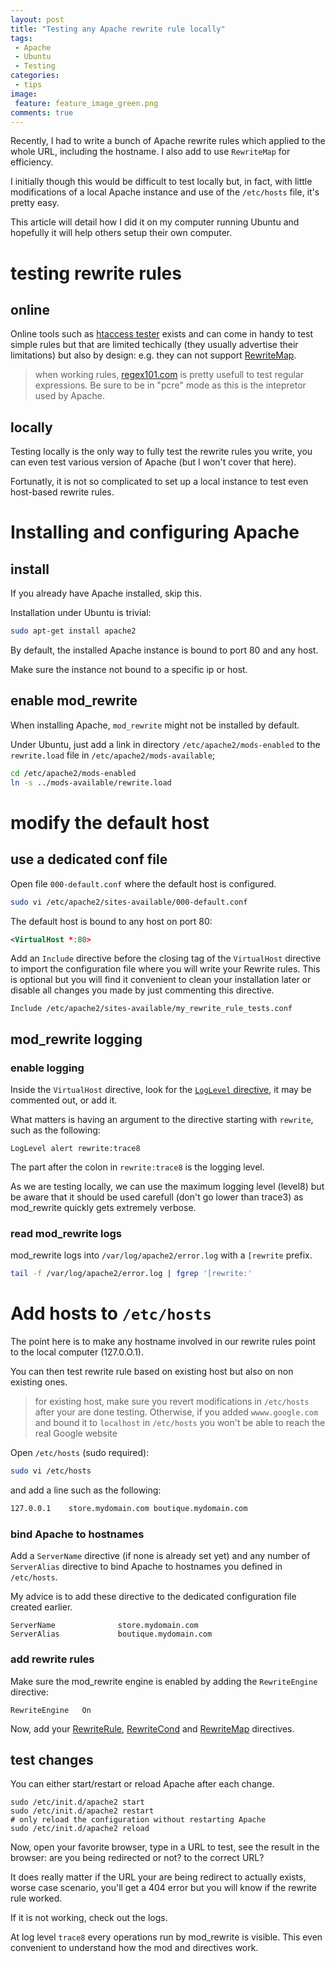 ```yaml
---
layout: post
title: "Testing any Apache rewrite rule locally"
tags:
 - Apache
 - Ubuntu
 - Testing
categories:
 - tips
image:
 feature: feature_image_green.png
comments: true
---
```


Recently, I had to write a bunch of Apache rewrite rules which applied to the whole URL, including the hostname. I also add to use `RewriteMap` for efficiency.

I initially though this would be difficult to test locally but, in fact, with little modifications of a local Apache instance and use of the `/etc/hosts` file, it's pretty easy.

This article will detail how I did it on my computer running Ubuntu and hopefully it will help others setup their own computer.


# testing rewrite rules

## online

Online tools such as [htaccess tester](http://htaccess.madewithlove.be/) exists and can come in handy to test simple rules but that are limited techically (they usually advertise their limitations) but also by design: e.g. they can not support [RewriteMap](http://httpd.apache.org/docs/current/en/mod/mod_rewrite.html#rewritemap).

> when working rules, [regex101.com](http://regex101.com/#pcre) is pretty usefull to test regular expressions. Be sure to be in "pcre" mode as this is the intepretor used by Apache.

## locally

Testing locally is the only way to fully test the rewrite rules you write, you can even test various version of Apache (but I won't cover that here).

Fortunatly, it is not so complicated to set up a local instance to test even host-based rewrite rules.

# Installing and configuring Apache

## install

If you already have Apache installed, skip this.

Installation under Ubuntu is trivial:

```sh
sudo apt-get install apache2
```

By default, the installed Apache instance is bound to port 80 and any host.

Make sure the instance not bound to a specific ip or host.

## enable mod_rewrite

When installing Apache, `mod_rewrite` might not be installed by default.

Under Ubuntu, just add a link in directory `/etc/apache2/mods-enabled` to the `rewrite.load` file in `/etc/apache2/mods-available`;

```sh
cd /etc/apache2/mods-enabled
ln -s ../mods-available/rewrite.load
```

# modify the default host

## use a dedicated conf file 

Open file `000-default.conf` where the default host is configured.

```sh
sudo vi /etc/apache2/sites-available/000-default.conf
```

The default host is bound to any host on port 80:

```xml
<VirtualHost *:80>
```

Add an `Include` directive before the closing tag of the `VirtualHost` directive to import the configuration file where you will write your Rewrite rules.
This is optional but you will find it convenient to clean your installation later or disable all changes you made by just commenting this directive.

```
Include /etc/apache2/sites-available/my_rewrite_rule_tests.conf
```

## mod_rewrite logging

### enable logging

Inside the `VirtualHost` directive, look for the [`LogLevel` directive](http://httpd.apache.org/docs/2.4/en/mod/mod_rewrite.html#logging), it may be commented out, or add it.

What matters is having an argument to the directive starting with `rewrite`, such as the following:

```
LogLevel alert rewrite:trace8
```

The part after the colon in `rewrite:trace8` is the logging level.

As we are testing locally, we can use the maximum logging level (level8) but be aware that it should be used carefull (don't go lower than trace3) as mod_rewrite quickly gets extremely verbose.

### read mod_rewrite logs

mod_rewrite logs into `/var/log/apache2/error.log` with a `[rewrite` prefix.

```sh
tail -f /var/log/apache2/error.log | fgrep '[rewrite:' 
```

# Add hosts to `/etc/hosts`

The point here is to make any hostname involved in our rewrite rules point to the local computer (127.0.O.1).

You can then test rewrite rule based on existing host but also on non existing ones.

>for existing host, make sure you revert modifications in `/etc/hosts` after your are done testing. Otherwise, if you added `wwww.google.com` and bound it to `localhost` in `/etc/hosts` you won't be able to reach the real Google website

Open `/etc/hosts` (sudo required):

```sh
sudo vi /etc/hosts
```

and add a line such as the following:

```sh
127.0.0.1    store.mydomain.com boutique.mydomain.com
```

### bind Apache to hostnames

Add a `ServerName` directive (if none is already set yet) and any number of `ServerAlias` directive to bind Apache to hostnames you defined in `/etc/hosts`.

My advice is to add these directive to the dedicated configuration file created earlier.

```
ServerName              store.mydomain.com
ServerAlias             boutique.mydomain.com
```

### add rewrite rules

Make sure the mod_rewrite engine is enabled by adding the `RewriteEngine` directive:

```
RewriteEngine   On
```

Now, add your [RewriteRule](http://httpd.apache.org/docs/2.4/en/mod/mod_rewrite.html#rewriterule), [RewriteCond](http://httpd.apache.org/docs/2.4/en/mod/mod_rewrite.html#rewritecond) and [RewriteMap](http://httpd.apache.org/docs/current/en/mod/mod_rewrite.html#rewritemap) directives.

## test changes

You can either start/restart or reload Apache after each change.

```
sudo /etc/init.d/apache2 start
sudo /etc/init.d/apache2 restart
# only reload the configuration without restarting Apache
sudo /etc/init.d/apache2 reload
```

Now, open your favorite browser, type in a URL to test, see the result in the browser: are you being redirected or not? to the correct URL?

It does really matter if the URL your are being redirect to actually exists, worse case scenario, you'll get a 404 error but you will know if the rewrite rule worked.

If it is not working, check out the logs.

At log level `trace8` every operations run by mod_rewrite is visible. This even convenient to understand how the mod and directives work.
